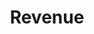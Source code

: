 ---
title: "Revenue"
section: revenue
updated: 7/2014
href: http://data.denvergov.org/dataset/city-and-county-of-denver-marijuana-sales-tax
---